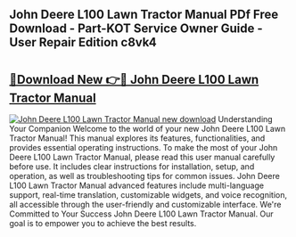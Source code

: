 ## John Deere L100 Lawn Tractor Manual PDf Free Download - Part-KOT Service Owner Guide - User Repair Edition c8vk4

# <h2><a href="http://bc95036.oget.top/?id=John+Deere+L100+Lawn+Tractor+Manual">🔗Download New 👉🔴 John Deere L100 Lawn Tractor Manual</a></h2>

[![John Deere L100 Lawn Tractor Manual new download](https://i.imgur.com/5g1atiW.png)](http://bc95036.oget.top/?id=John+Deere+L100+Lawn+Tractor+Manual)
Understanding Your Companion Welcome to the world of your new John Deere L100 Lawn Tractor Manual! This manual explores its features, functionalities, and provides essential operating instructions. To make the most of your John Deere L100 Lawn Tractor Manual, please read this user manual carefully before use. It includes clear instructions for installation, setup, and operation, as well as troubleshooting tips for common issues. John Deere L100 Lawn Tractor Manual advanced features include multi-language support, real-time translation, customizable widgets, and voice recognition, all accessible through the user-friendly and customizable interface. We're Committed to Your Success John Deere L100 Lawn Tractor Manual. Our goal is to empower you to achieve the best results.
